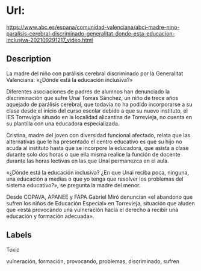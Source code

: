# Url: 

https://www.abc.es/espana/comunidad-valenciana/abci-madre-nino-paralisis-cerebral-discriminado-generalitat-donde-esta-educacion-inclusiva-202109291217_video.html

## Description 

La madre del niño con parálisis cerebral discriminado por la Generalitat Valenciana: «¿Dónde está la educación inclusiva?»

Diferentes asociaciones de padres de alumnos han denunciado la discriminación que sufre Unai Tomas Sánchez, un niño de trece años aquejado de parálisis cerebral, que todavía no ha podido incorporarse a su clase desde el inicio del curso escolar debido a que su nuevo instituto, el IES Torrevigía situado en la localidad alicantina de Torrevieja, no cuenta en su plantilla con una educadora especializada.

Cristina, madre del joven con diversidad funcional afectado, relata que las alternativas que le ha presentado el centro educativo es que su hijo no acuda al instituto hasta que se incorpore la educadora, que asista a clase durante solo dos horas o que ella misma realice la función de docente durante las horas lectivas en las que Unai permanezca en el aula.

«¿Dónde está la educación inclusiva? ¿En que Unai reciba poca, ninguna, una educación a medias o que yo tenga que resolver los problemas del sistema educativo?», se pregunta la madre del menor.

Desde COPAVA, APANEE y FAPA Gabriel Miró denuncian «el abandono que sufren los niños de Educación Especial» en Torrevieja, situación que aluden que «está provocando una vulneración hacía el derecho a recibir una educación y formación adecuada».

## Labels 

Toxic

vulneración, formación, provocando, problemas, discriminado, sufren